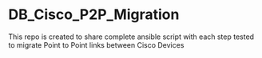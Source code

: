 # DB_Cisco_P2P_Migration
This repo is created to share complete ansible script with each step tested to migrate Point to Point links between Cisco Devices
